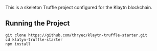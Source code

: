 This is a skeleton Truffle project configured for the Klaytn blockchain.

## Running the Project

```
git clone https://github.com/thryec/klaytn-truffle-starter.git
cd klatyn-truffle-starter
npm install
```
